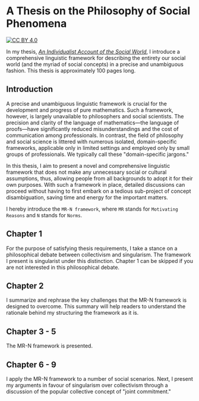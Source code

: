 # A Thesis on the Philosophy of Social Phenomena

[![CC BY 4.0][cc-by-shield]][cc-by]

[cc-by]: http://creativecommons.org/licenses/by/4.0/
[cc-by-image]: https://i.creativecommons.org/l/by/4.0/88x31.png
[cc-by-shield]: https://img.shields.io/badge/License-CC%20BY%204.0-lightgrey.svg

In my thesis, [*An Individualist Account of the Social World*](https://github.com/Weidsn/An-Individualist-Account-of-the-Social-World/blob/main/An%20Individualist%20Account%20of%20the%20Social%20World.pdf), I introduce a comprehensive linguistic framework for describing the entirety our social world (and the myriad of social concepts) in a precise and unambiguous fashion. This thesis is approximately 100 pages long. 

## Introduction

A precise and unambiguous linguistic framework is crucial for the development and progress of pure mathematics. Such a framework, however, is largely unavailable to philosophers and social scientists. The precision and clarity of the language of mathematics—the language of proofs—have significantly reduced misunderstandings and the cost of communication among professionals. In contrast, the field of philosophy and social science is littered with numerous isolated, domain-specific frameworks, applicable only in limited settings and employed only by small groups of professionals. We typically call these "domain-specific jargons." 

In this thesis, I aim to present a novel and comprehensive linguistic framework that does not make any unnecessary social or cultural assumptions, thus, allowing people from all backgrounds to adopt it for their own purposes. With such a framework in place, detailed discussions can proceed without having to first embark on a tedious sub-project of concept disambiguation, saving time and energy for the important matters. 

I hereby introduce the `MR-N framework`, where `MR` stands for `Motivating Reasons` and `N` stands for `Norms`.

## Chapter 1
For the purpose of satisfying thesis requirements, I take a stance on a philosophical debate between collectivism and singularism. The framework I present is singularist under this distinction. Chapter 1 can be skipped if you are not interested in this philosophical debate. 

## Chapter 2
I summarize and rephrase the key challenges that the MR-N framework is designed to overcome. This summary will help readers to understand the rationale behind my structuring the framework as it is.

## Chapter 3 - 5
The MR-N framework is presented.

## Chapter 6 - 9
I apply the MR-N framework to a number of social scenarios. Next, I present my arguments in favour of singularism over collectivism through a discussion of the popular collective concept of "joint commitment." 
